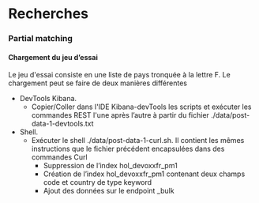 # Recherches
### Partial matching
#### Chargement du jeu d’essai

Le jeu d'essai consiste en une liste de pays tronquée à la lettre F. Le chargement peut se faire de deux manières différentes 
* DevTools Kibana.
    * Copier/Coller dans l'IDE Kibana-devTools les scripts et exécuter les commandes REST l'une après l’autre à partir du fichier ./data/post-data-1-devtools.txt
* Shell. 
    * Exécuter le shell ./data/post-data-1-curl.sh. Il contient les mêmes instructions que le fichier précédent encapsulées dans des commandes Curl
        * Suppression de l’index hol_devoxxfr_pm1
        * Création de l’index hol_devoxxfr_pm1 contenant deux champs code et country de type keyword 
        * Ajout des données sur le endpoint _bulk
